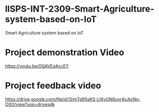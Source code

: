 # llSPS-INT-2309-Smart-Agriculture-system-based-on-IoT
Smart Agriculture system based on IoT
# Project demonstration Video 
https://youtu.be/0QAVEgAccEY
# Project feedback video
https://drive.google.com/file/d/12jmTgR5sKS-LIXyON6uvr4vJtoNx-O0O/view?usp=drivesdk
